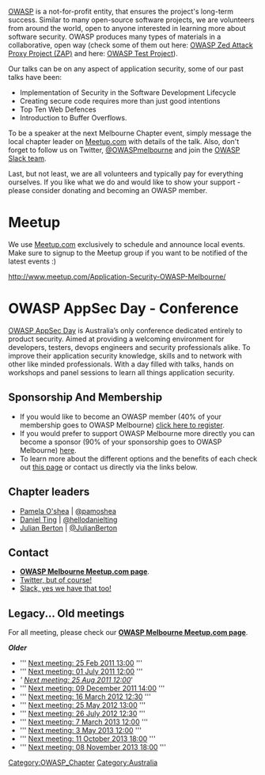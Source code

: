 [OWASP](https://www.owasp.org/) is a not-for-profit entity, that ensures
the project's long-term success. Similar to many open-source software
projects, we are volunteers from around the world, open to anyone
interested in learning more about software security. OWASP produces many
types of materials in a collaborative, open way (check some of them out
here: [OWASP Zed Attack Proxy Project
(ZAP)](OWASP_Zed_Attack_Proxy_Project "wikilink") and here: [OWASP Test
Project](OWASP_Test_Project "wikilink")).

Our talks can be on any aspect of application security, some of our past
talks have been:

  - Implementation of Security in the Software Development Lifecycle
  - Creating secure code requires more than just good intentions
  - Top Ten Web Defences
  - Introduction to Buffer Overflows.

To be a speaker at the next Melbourne Chapter event, simply message the
local chapter leader on
[Meetup.com](https://www.meetup.com/Application-Security-OWASP-Melbourne/)
with details of the talk. Also, don't forget to follow us on Twitter,
[@OWASPmelbourne](https://twitter.com/OWASPmelbourne) and join the
[OWASP Slack team](https://owasp.herokuapp.com/).

Last, but not least, we are all volunteers and typically pay for
everything ourselves. If you like what we do and would like to show your
support - please consider donating and becoming an OWASP member. 

# Meetup

We use
[Meetup.com](http://www.meetup.com/Application-Security-OWASP-Melbourne/)
exclusively to schedule and announce local events. Make sure to signup
to the Meetup group if you want to be notified of the latest events :)

<http://www.meetup.com/Application-Security-OWASP-Melbourne/>

# OWASP AppSec Day - Conference

[OWASP AppSec Day](https://appsecday.io/) is Australia’s only conference
dedicated entirely to product security. Aimed at providing a welcoming
environment for developers, testers, devops engineers and security
professionals alike. To improve their application security knowledge,
skills and to network with other like minded professionals. With a day
filled with talks, hands on workshops and panel sessions to learn all
things application security.

## Sponsorship And Membership

  - If you would like to become an OWASP member (40% of your membership
    goes to OWASP Melbourne) [click here to
    register](http://myowasp.force.com/memberappregion).
  - If you would prefer to support OWASP Melbourne more directly you can
    become a sponsor (90% of your sponsorship goes to OWASP Melbourne)
    [here](https://www.regonline.com/Register/Checkin.aspx?EventId=1044369).
  - To learn more about the different options and the benefits of each
    check out [this page](https://www.owasp.org/index.php/Membership) or
    contact us directly via the links below.

## Chapter leaders

  - [Pamela O'shea](Mailto:Pamela.oshea@owasp.org) |
    [@pamoshea](https://twitter.com/pamoshea)
  - [Daniel Ting](mailto:Daniel.ting@owasp.org) |
    [@hellodanielting](https://twitter.com/hellodanielting)
  - [Julian Berton](mailto:julian.berton@owasp.org) |
    [@JulianBerton](https://twitter.com/JulianBerton)

## Contact

  - **[OWASP Melbourne Meetup.com
    page](http://www.meetup.com/Application-Security-OWASP-Melbourne)**.
  - [Twitter, but of course\!](http://twitter.com/OWASPmelbourne)
  - [Slack, yes we have that too\!](http://owaspslack.com/)

## Legacy... Old meetings

For all meeting, please check our **[OWASP Melbourne Meetup.com
page](http://www.meetup.com/Application-Security-OWASP-Melbourne)**.


***Older***

  - ''' [Next meeting: 25
    Feb 2011 13:00](http://www.owasp.org/index.php/Melbourne/meetings/25feb2011)
    '''
  - ''' [Next meeting: 01
    July 2011 12:00](http://www.owasp.org/index.php/Melbourne/meetings/01jul2011)
    '''
  - *' [Next meeting: 25
    Aug 2011 12:00](http://www.owasp.org/index.php/Melbourne/meetings/25aug2011)*'
  - ''' [Next meeting: 09
    December 2011 14:00](http://www.owasp.org/index.php/Melbourne/meetings/09dec2011)
    '''
  - ''' [Next meeting: 16
    March 2012 12:30](http://www.owasp.org/index.php/Melbourne/meetings/16mar2012)
    '''
  - ''' [Next meeting: 25
    May 2012 13:00](http://www.owasp.org/index.php/Melbourne/meetings/25may2012)
    '''
  - ''' [Next meeting: 26
    July 2012 12:30](http://www.owasp.org/index.php/Melbourne/meetings/26jul2012)
    '''
  - ''' [Next meeting: 7
    March 2013 12:00](http://www.owasp.org/index.php/Melbourne/meetings/7March2013)
    '''
  - ''' [Next meeting: 3
    May 2013 12:00](http://www.owasp.org/index.php/Melbourne/meetings/3May2013)
    '''
  - ''' [Next meeting: 11
    October 2013 18:00](http://www.owasp.org/index.php/Melbourne/meetings/11Oct2013)
    '''
  - ''' [Next meeting: 08
    November 2013 18:00](http://www.owasp.org/index.php/Melbourne/meetings/8Nov2013)
    '''



[Category:OWASP_Chapter](Category:OWASP_Chapter "wikilink")
[Category:Australia](Category:Australia "wikilink")